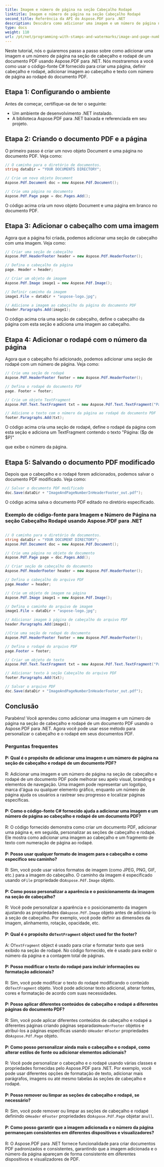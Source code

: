 ```yaml
---
title: Imagem e número de página na seção Cabeçalho Rodapé
linktitle: Imagem e número de página na seção Cabeçalho Rodapé
second_title: Referência da API do Aspose.PDF para .NET
description: Descubra como adicionar uma imagem e um número de página no cabeçalho e rodapé de um documento PDF com o Aspose.
type: docs
weight: 110
url: /pt/net/programming-with-stamps-and-watermarks/image-and-page-number-in-header-footer-section/
---
```

Neste tutorial, nós o guiaremos passo a passo sobre como adicionar uma imagem e um número de página na seção de cabeçalho e rodapé de um documento PDF usando Aspose.PDF para .NET. Nós mostraremos a você como usar o código-fonte C# fornecido para criar uma página, definir cabeçalho e rodapé, adicionar imagem ao cabeçalho e texto com número de página ao rodapé do documento PDF.

## Etapa 1: Configurando o ambiente

Antes de começar, certifique-se de ter o seguinte:

- Um ambiente de desenvolvimento .NET instalado.
- A biblioteca Aspose.PDF para .NET baixada e referenciada em seu projeto.

## Etapa 2: Criando o documento PDF e a página

O primeiro passo é criar um novo objeto Document e uma página no documento PDF. Veja como:

```csharp
// O caminho para o diretório de documentos.
string dataDir = "YOUR DOCUMENTS DIRECTORY";

// Crie um novo objeto Document
Aspose.Pdf.Document doc = new Aspose.Pdf.Document();

// Crie uma página no documento
Aspose.Pdf.Page page = doc.Pages.Add();
```

O código acima cria um novo objeto Document e uma página em branco no documento PDF.

## Etapa 3: Adicionar o cabeçalho com uma imagem

Agora que a página foi criada, podemos adicionar uma seção de cabeçalho com uma imagem. Veja como:

```csharp
// Criar uma seção de cabeçalho
Aspose.Pdf.HeaderFooter header = new Aspose.Pdf.HeaderFooter();

// Defina o cabeçalho da página
page. Header = header;

// Criar um objeto de imagem
Aspose.Pdf.Image image1 = new Aspose.Pdf.Image();

// Definir caminho da imagem
image1.File = dataDir + "aspose-logo.jpg";

// Adicione a imagem ao cabeçalho da página do documento PDF
header.Paragraphs.Add(image1);
```

O código acima cria uma seção de cabeçalho, define o cabeçalho da página com esta seção e adiciona uma imagem ao cabeçalho.

## Etapa 4: Adicionar o rodapé com o número da página

Agora que o cabeçalho foi adicionado, podemos adicionar uma seção de rodapé com um número de página. Veja como:

```csharp
// Crie uma seção de rodapé
Aspose.Pdf.HeaderFooter footer = new Aspose.Pdf.HeaderFooter();

// Defina o rodapé do documento PDF
page. Footer = footer;

// Crie um objeto TextFragment
Aspose.Pdf.Text.TextFragment txt = new Aspose.Pdf.Text.TextFragment("Page: ($p of $P)");

// Adicione o texto com o número da página ao rodapé do documento PDF
footer.Paragraphs.Add(txt);
```

O código acima cria uma seção de rodapé, define o rodapé da página com esta seção e adiciona um TextFragment contendo o texto "Página: ($p de $P)"

  que exibe o número da página.

## Etapa 5: Salvando o documento PDF modificado

Depois que o cabeçalho e o rodapé forem adicionados, podemos salvar o documento PDF modificado. Veja como:

```csharp
// Salvar o documento PDF modificado
doc.Save(dataDir + "ImageAndPageNumberInHeaderFooter_out.pdf");
```

O código acima salva o documento PDF editado no diretório especificado.

### Exemplo de código-fonte para Imagem e Número de Página na seção Cabeçalho Rodapé usando Aspose.PDF para .NET 
```csharp

// O caminho para o diretório de documentos.
string dataDir = "YOUR DOCUMENT DIRECTORY";
Aspose.Pdf.Document doc = new Aspose.Pdf.Document();

// Crie uma página no objeto de documento
Aspose.Pdf.Page page = doc.Pages.Add();

// Criar seção de cabeçalho do documento
Aspose.Pdf.HeaderFooter header = new Aspose.Pdf.HeaderFooter();

// Defina o cabeçalho do arquivo PDF
page.Header = header;

// Crie um objeto de imagem na página
Aspose.Pdf.Image image1 = new Aspose.Pdf.Image();

// Defina o caminho do arquivo de imagem
image1.File = dataDir + "aspose-logo.jpg";

// Adicionar imagem à página de cabeçalho do arquivo PDF
header.Paragraphs.Add(image1);

//Crie uma seção de rodapé do documento
Aspose.Pdf.HeaderFooter footer = new Aspose.Pdf.HeaderFooter();

// Defina o rodapé do arquivo PDF
page.Footer = footer;

// Criar um objeto de texto
Aspose.Pdf.Text.TextFragment txt = new Aspose.Pdf.Text.TextFragment("Page: ($p of $P ) ");

// Adicionar texto à seção Cabeçalho do arquivo PDF
footer.Paragraphs.Add(txt);

// Salvar o arquivo PDF
doc.Save(dataDir + "ImageAndPageNumberInHeaderFooter_out.pdf");

```

## Conclusão

Parabéns! Você aprendeu como adicionar uma imagem e um número de página na seção de cabeçalho e rodapé de um documento PDF usando o Aspose.PDF para .NET. Agora você pode usar esse método para personalizar o cabeçalho e o rodapé em seus documentos PDF.

### Perguntas frequentes

#### P: Qual é o propósito de adicionar uma imagem e um número de página na seção de cabeçalho e rodapé de um documento PDF?

R: Adicionar uma imagem e um número de página na seção de cabeçalho e rodapé de um documento PDF pode melhorar seu apelo visual, branding e elementos de navegação. Uma imagem pode representar um logotipo, marca d'água ou qualquer elemento gráfico, enquanto um número de página ajuda os usuários a rastrear seu progresso e localizar páginas específicas.

#### P: Como o código-fonte C# fornecido ajuda a adicionar uma imagem e um número de página ao cabeçalho e rodapé de um documento PDF?

R: O código fornecido demonstra como criar um documento PDF, adicionar uma página e, em seguida, personalizar as seções de cabeçalho e rodapé. Ele mostra como adicionar uma imagem ao cabeçalho e um fragmento de texto com numeração de página ao rodapé.

#### P: Posso usar qualquer formato de imagem para o cabeçalho e como especifico seu caminho?

 R: Sim, você pode usar vários formatos de imagem (como JPEG, PNG, GIF, etc.) para a imagem do cabeçalho. O caminho da imagem é especificado usando o`File` propriedade do`Aspose.Pdf.Image` objeto.

#### P: Como posso personalizar a aparência e o posicionamento da imagem na seção de cabeçalho?

 R: Você pode personalizar a aparência e o posicionamento da imagem ajustando as propriedades da`Aspose.Pdf.Image` objeto antes de adicioná-lo à seção de cabeçalho. Por exemplo, você pode definir as dimensões da imagem, alinhamento, rotação, opacidade, etc.

####  P: Qual é o propósito do`TextFragment` object used for the footer?

 A: O`TextFragment` object é usado para criar e formatar texto que será exibido na seção de rodapé. No código fornecido, ele é usado para exibir o número da página e a contagem total de páginas.

#### P: Posso modificar o texto do rodapé para incluir informações ou formatação adicionais?

 R: Sim, você pode modificar o texto do rodapé modificando o conteúdo do`TextFragment` objeto. Você pode adicionar texto adicional, alterar fontes, cores e formatação de acordo com suas necessidades.

#### P: Posso aplicar diferentes conteúdos de cabeçalho e rodapé a diferentes páginas do documento PDF?

 R: Sim, você pode aplicar diferentes conteúdos de cabeçalho e rodapé a diferentes páginas criando páginas separadas`HeaderFooter` objetos e atribuí-los a páginas específicas usando o`Header` e`Footer` propriedades do`Aspose.Pdf.Page` objeto.

#### P: Como posso personalizar ainda mais o cabeçalho e o rodapé, como alterar estilos de fonte ou adicionar elementos adicionais?

R: Você pode personalizar o cabeçalho e o rodapé usando várias classes e propriedades fornecidas pelo Aspose.PDF para .NET. Por exemplo, você pode usar diferentes opções de formatação de texto, adicionar mais parágrafos, imagens ou até mesmo tabelas às seções de cabeçalho e rodapé.

#### P: Posso remover ou limpar as seções de cabeçalho e rodapé, se necessário?

R: Sim, você pode remover ou limpar as seções de cabeçalho e rodapé definindo o`Header` e`Footer` propriedades do`Aspose.Pdf.Page` objetar a`null`.

#### P: Como posso garantir que a imagem adicionada e o número da página permaneçam consistentes em diferentes dispositivos e visualizadores?

R: O Aspose.PDF para .NET fornece funcionalidade para criar documentos PDF padronizados e consistentes, garantindo que a imagem adicionada e o número da página apareçam de forma consistente em diferentes dispositivos e visualizadores de PDF.